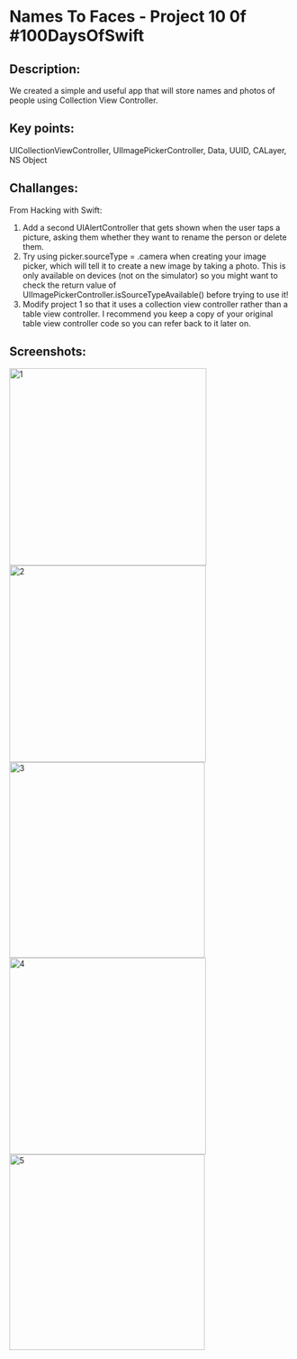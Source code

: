 # Names To Faces - Project 10 0f #100DaysOfSwift

## Description:
We created a simple and useful app that will store names and photos of people using Collection View Controller.


## Key points:
UICollectionViewController, UIImagePickerController, Data, UUID, CALayer, NS Object

## Challanges:
From Hacking with Swift:

1. Add a second UIAlertController that gets shown when the user taps a picture, asking them whether they want to rename the person or delete them.
2. Try using picker.sourceType = .camera when creating your image picker, which will tell it to create a new image by taking a photo. This is only available on devices (not on the simulator) so you might want to check the return value of UIImagePickerController.isSourceTypeAvailable() before trying to use it!
3. Modify project 1 so that it uses a collection view controller rather than a table view controller. I recommend you keep a copy of your original table view controller code so you can refer back to it later on.

## Screenshots:
<img width="350" alt="1" src="https://github.com/AleksandraSRB/100DaysOfSwift/assets/94380380/4df69a0f-d92a-4b42-8729-ddf29c6aeff1">

<img width="349" alt="2" src="https://github.com/AleksandraSRB/100DaysOfSwift/assets/94380380/4e6a7af2-dafa-4d43-8e8c-8aa870a61b51">

<img width="347" alt="3" src="https://github.com/AleksandraSRB/100DaysOfSwift/assets/94380380/eb71d5ec-d99e-47a3-baca-a3e053eb7dea">

<img width="349" alt="4" src="https://github.com/AleksandraSRB/100DaysOfSwift/assets/94380380/9772c98f-2c74-46da-a2b8-6ea3e0e5018c">

<img width="347" alt="5" src="https://github.com/AleksandraSRB/100DaysOfSwift/assets/94380380/82b0b789-0c0c-4404-8bbd-0a40d800bc44">

